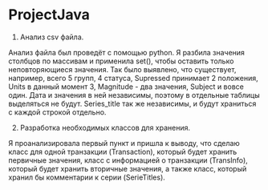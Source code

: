 # ProjectJava
1. Анализ csv файла. 

Анализ файла был проведёт с помощью python. Я разбила значения столбцов по массивам и применила set(),
чтобы оставить только неповторяющиеся значения. Так было выявлено, что существует, например, всего 5 групп, 
4 статуса, Supressed принимает 2 положения, Units в данный момент 3, Magnitude - два значения, Subject и вовсе один.
Дата и значения в ней независимы, поэтому в отдельные таблицы выделяться не будут. Series_title так же независимы,
и будут храниться с каждой строкой отдельно.

2. Разработка необходимых классов для хранения. 

Я проанализировала первый пункт и пришла к выводу, что сделаю класс для одной транзакции (Transaction), который будет хранить
первичные значения, класс с информацией о транзакции (TransInfo), который будет хранить вторичные значения, а также класс, который
хранил бы комментарии к серии (SerieTitles).